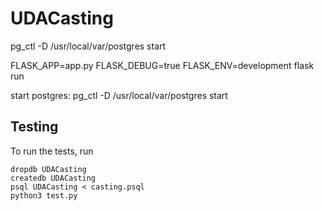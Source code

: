 # UDACasting

pg_ctl -D /usr/local/var/postgres start

FLASK_APP=app.py FLASK_DEBUG=true FLASK_ENV=development flask run

start postgres: pg_ctl -D /usr/local/var/postgres start


## Testing

To run the tests, run
```
dropdb UDACasting
createdb UDACasting
psql UDACasting < casting.psql
python3 test.py
```